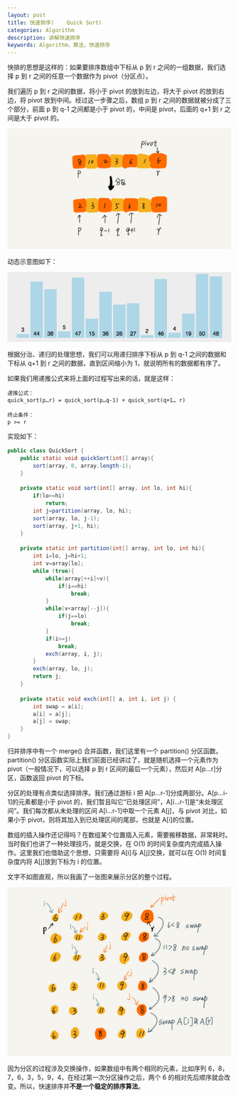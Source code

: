 ```yaml
---
layout: post
title: 快速排序(	Quick Sort)
categories: Algorithm
description: 讲解快速排序
keywords: Algorithm，算法，快速排序
---
```


快排的思想是这样的：如果要排序数组中下标从 p 到 r 之间的一组数据，我们选择 p 到 r 之间的任意一个数据作为 pivot（分区点）。

我们遍历 p 到 r 之间的数据，将小于 pivot 的放到左边，将大于 pivot 的放到右边，将 pivot 放到中间。经过这一步骤之后，数组 p 到 r 之间的数据就被分成了三个部分，前面 p 到 q-1 之间都是小于 pivot 的，中间是 pivot，后面的 q+1 到 r 之间是大于 pivot 的。

![快速排序1](/images/posts/algorithms/quick_sort_1.jpg)

动态示意图如下：

![快速排序2](/images/posts/algorithms/quick_sort_2.gif)

根据分治、递归的处理思想，我们可以用递归排序下标从 p 到 q-1 之间的数据和下标从 q+1 到 r 之间的数据，直到区间缩小为 1，就说明所有的数据都有序了。

如果我们用递推公式来将上面的过程写出来的话，就是这样：

```
递推公式：
quick_sort(p…r) = quick_sort(p…q-1) + quick_sort(q+1… r)

终止条件：
p >= r
```

实现如下：

```java
public class QuickSort {
    public static void quickSort(int[] array){
        sort(array, 0, array.length-1);
    }

    private static void sort(int[] array, int lo, int hi){
        if(lo>=hi)
            return;
        int j=partition(array, lo, hi);
        sort(array, lo, j-1);
        sort(array, j+1, hi);
    }

    private static int partition(int[] array, int lo, int hi){
        int i=lo, j=hi+1;
        int v=array[lo];
        while (true){
            while(array[++i]<v){
                if(i==hi)
                    break;
            }
            while(v<array[--j]){
                if(j==lo)
                    break;
            }
            if(i>=j)
                break;
            exch(array, i, j);
        }
        exch(array, lo, j);
        return j;
    }

    private static void exch(int[] a, int i, int j) {
        int swap = a[i];
        a[i] = a[j];
        a[j] = swap;
    }
}

```

归并排序中有一个 merge() 合并函数，我们这里有一个 partition() 分区函数。partition() 分区函数实际上我们前面已经讲过了，就是随机选择一个元素作为 pivot（一般情况下，可以选择 p 到 r 区间的最后一个元素），然后对 A[p…r]分区，函数返回 pivot 的下标。

分区的处理有点类似选择排序。我们通过游标 i 把 A[p…r-1]分成两部分。A[p…i-1]的元素都是小于 pivot 的，我们暂且叫它“已处理区间”，A[i…r-1]是“未处理区间”。我们每次都从未处理的区间 A[i…r-1]中取一个元素 A[j]，与 pivot 对比，如果小于 pivot，则将其加入到已处理区间的尾部，也就是 A[i]的位置。

数组的插入操作还记得吗？在数组某个位置插入元素，需要搬移数据，非常耗时。当时我们也讲了一种处理技巧，就是交换，在 O(1) 的时间复杂度内完成插入操作。这里我们也借助这个思想，只需要将 A[i]与 A[j]交换，就可以在 O(1) 时间复杂度内将 A[j]放到下标为 i 的位置。

文字不如图直观，所以我画了一张图来展示分区的整个过程。

![快速排序2](/images/posts/algorithms/quick_sort_3.jpg)

因为分区的过程涉及交换操作，如果数组中有两个相同的元素，比如序列 6，8，7，6，3，5，9，4，在经过第一次分区操作之后，两个 6 的相对先后顺序就会改变。所以，快速排序并**不是一个稳定的排序算法**。

